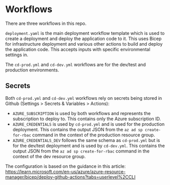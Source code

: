 # Workflows
There are three workflows in this repo.

`deployment.yaml` is the main deployment workflow template which is used to create a deployment and deploy the application code to it. This uses Bicep for infrastructure deployment and various other actions to build and deploy the application code. This accepts inputs with specific environmental settings in.

The `cd-prod.yml` and `cd-dev.yml` workflows are for the dev/test and production environments.

## Secrets
Both `cd-prod.yml` and `cd-dev.yml` workflows rely on secrets being stored in Github (Settings > Secrets & Variables > Actions):
- `AZURE_SUBSCRIPTION` is used by both workflows and represents the subscription to deploy to. This contains only the Azure subscription ID.
- `AZURE_CREDENTIALS` is used by `cd-prod.yml` and is used for the production deployment. This contains the output JSON from the `az ad sp create-for-rbac` command in the context of the production resource group.
- `AZURE_CREDENTIALS_DEV` follows the same schema as `cd-prod.yml` but is for the dev/test deployment and is used by `cd-dev.yml`. This contains the output JSON from the `az ad sp create-for-rbac` command in the context of the dev resource group.

The configuration is based on the guidance in this article: https://learn.microsoft.com/en-us/azure/azure-resource-manager/bicep/deploy-github-actions?tabs=userlevel%2CCLI
